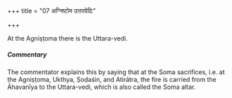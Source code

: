 +++
title = "07 अग्निष्टोम उत्तरवेदिः"

+++

At the Agniṣṭoma there is the Uttara-vedi.

#####  Commentary

The commentator explains this by saying that at the Soma sacrifices, i.e. at the Agniṣṭoma, Ukthya, Ṣoḍaśin, and Atirātra, the fire is carried from the Āhavanīya to the Uttara-vedi, which is also called the Soma altar.
